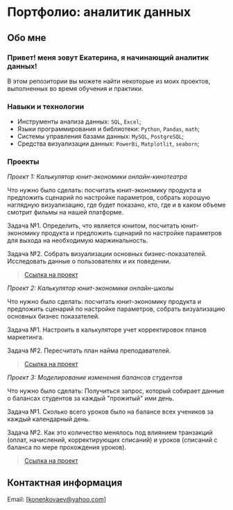 # Портфолио: аналитик данных
## Обо мне
### Привет! меня зовут Екатерина, я начинающий аналитик данных!
В этом репозитории вы можете найти некоторые из моих проектов, выполненных во время обучения и практики.

### Навыки и технологии
- Инструменты анализа данных: ``SQL``, ``Excel``;
- Языки программирования и библиотеки: ``Python``, ``Pandas``, ``math``;
- Системы управления базами данных: ``MySQL``, ``PostgreSQL``;
- Средства визуализации данных: ``PowerBi``, ``Matplotlit``, ``seaborn``;

### Проекты

*Проект 1: Калькулятор юнит-экономики онлайн-кинотеатра* 

Что нужно было сделать: посчитать юнит-экономику продукта и предложить сценарий по настройке параметров, собрать хорошую наглядную визуализацию, где будет показано, кто, где и в каком объеме смотрит фильмы на нашей платформе.

Задача №1. 
Определить, что является юнитом, посчитать юнит-экономику продукта и предложить сценарий по настройке параметров для выхода на необходимую маржинальность.

Задача №2.
Собрать визуализации основных бизнес-показателей. Исследовать данные о пользователях и их поведении.

> <a href="https://github.com/KonenkovaEkaterina/Data_analyst_portfolio/blob/main/Project%201%20Excel.xlsb">Ссылка на проект</a>

*Проект 2: Калькулятор юнит-экономики онлайн-школы* 

Что нужно было сделать: посчитать юнит-экономику продукта и предложить сценарий по настройке параметров, собрать визуализацию основных бизнес показателей.

Задача №1.
Настроить в калькуляторе учет корректировок планов маркетинга.

Задача №2.
Пересчитать план найма преподавателей.

> <a href="https://github.com/KonenkovaEkaterina/Data_analyst_portfolio/blob/main/Project%202%20Excel.xlsx">Ссылка на проект</a>

*Проект 3: Моделирование изменения балансов студентов* 

Что нужно было сделать: Получиться запрос, который собирает данные о балансах студентов за каждый "прожитый" ими день.

Задача №1. Сколько всего уроков было на балансе всех учеников за каждый календарный день.

Задача №2. Как это количество менялось под влиянием транзакций (оплат, начислений, корректирующих списаний) и уроков (списаний с баланса по мере прохождения уроков). 

> <a href="https://github.com/KonenkovaEkaterina/Data_analyst_portfolio/blob/main/Project%203%20SQL.xlsx">Ссылка на проект</a>

## Контактная информация
Email: [konenkovaev@yahoo.com]
